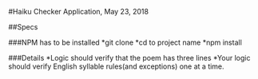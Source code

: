 #Haiku Checker Application, May 23, 2018

##Specs

###NPM has to be installed
*git clone
*cd to project name
*npm install


###Details
*Logic should verify that the poem has three lines
*Your logic should verify English syllable rules(and exceptions) one at a time.
